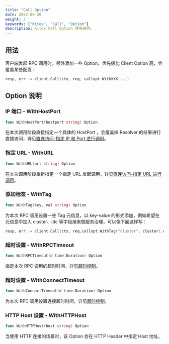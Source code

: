 ```yaml
---
title: "Call Option"
date: 2022-06-20
weight: 3
keywords: ["Kitex", "Call", "Option"]
description: Kitex Call Option 使用说明。
---
```


## 用法

客户端发起 RPC 调用时，额外添加一些 Option，优先级比 Client Option 高，会覆盖某些配置：

```go
resp, err := client.Call(ctx, req, callopt.WithXXX....)
```



## Option 说明

### IP 端口 - WithHostPort

```go
func WithHostPort(hostport string) Option
```

在本次调用阶段直接指定一个具体的 HostPort ，会覆盖掉 Resolver 的结果进行直接访问，详见[直连访问-指定 IP 和 Port 进行调用](https://www.cloudwego.io/zh/docs/kitex/tutorials/basic-feature/visit_directly/)。



### 指定 URL - WithURL

```go
func WithURL(url string) Option
```

在本次调用阶段重新指定一个指定 URL 发起调用，详见[直连访问-指定 URL 进行调用](https://www.cloudwego.io/zh/docs/kitex/tutorials/basic-feature/visit_directly/)。



### 添加标签 - WithTag

```go
func WithTag(key, val string) Option
```

为本次 RPC 调用设置一些 Tag 元信息，以 key-value 的形式添加，例如希望在元信息中加入 cluster、idc 等字段用来做服务治理，可以像下面这样写：

```go
resp, err := client.Call(ctx, req,callopt.WithTag("cluster", cluster),callopt.WithTag("idc", idc))
```



### 超时设置 - WithRPCTimeout

```go
func WithRPCTimeout(d time.Duration) Option
```

指定本次 RPC 调用的超时时间，详见[超时控制](https://www.cloudwego.io/zh/docs/kitex/tutorials/service-governance/timeout/)。



### 超时设置 - WithConnectTimeout

```go
func WithConnectTimeout(d time.Duration) Option
```

为本次 RPC 调用设置连接超时时间，详见[超时控制](https://www.cloudwego.io/zh/docs/kitex/tutorials/service-governance/timeout/)。



### HTTP Host 设置 - WithHTTPHost

```go
func WithHTTPHost(host string) Option
```

当使用 HTTP 连接的场景时，该 Option 会在 HTTP Header 中指定 Host 地址。
